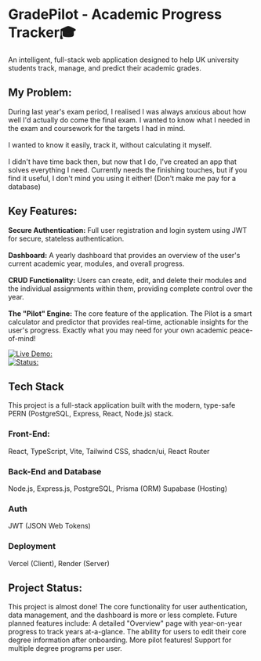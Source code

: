 
# GradePilot - Academic Progress Tracker🎓
An intelligent, full-stack web application designed to help UK university students track, manage, and predict their academic grades.

## My Problem:
During last year's exam period, I realised I was always anxious about how well I'd actually do come the final exam. I wanted to know what I needed in the exam and coursework for the targets I had in mind. <br/> <br/> I wanted to know it easily, track it, without calculating it myself.<br/> <br/>
I didn't have time back then, but now that I do, I've created an app that solves everything I need. Currently needs the finishing touches, but if you find it useful, I don't mind you using it either! (Don't make me pay for a database)

## Key Features:
**Secure Authentication:** Full user registration and login system using JWT for secure, stateless authentication. <br/><br/>
**Dashboard:** A yearly dashboard that provides an overview of the user's current academic year, modules, and overall progress. <br/><br/>
**CRUD Functionality:** Users can create, edit, and delete their modules and the individual assignments within them, providing complete control over the year. <br/><br/>
**The "Pilot" Engine:** The core feature of the application. The Pilot is a smart calculator and predictor that provides real-time, actionable insights for the user's progress. Exactly what you may need for your own academic peace-of-mind!

[![Live Demo:](https://img.shields.io/badge/Live_Demo-Vercel-black?style=for-the-badge&logo=vercel)](https://grade-pilot-gold.vercel.app/) \
[![Status:](https://img.shields.io/badge/Status-In_Progress-yellow?style=for-the-badge)]()


## Tech Stack
This project is a full-stack application built with the modern, type-safe PERN (PostgreSQL, Express, React, Node.js) stack.

### Front-End:
React, TypeScript, Vite, Tailwind CSS, shadcn/ui, React Router

### Back-End and Database
Node.js, Express.js, PostgreSQL, Prisma (ORM) Supabase (Hosting)

### Auth
JWT (JSON Web Tokens)

### Deployment
Vercel (Client), Render (Server)

## Project Status:
This project is almost done! The core functionality for user authentication, data management, and the dashboard is more or less complete.
Future planned features include:
A detailed "Overview" page with year-on-year progress to track years at-a-glance.
The ability for users to edit their core degree information after onboarding.
More pilot features!
Support for multiple degree programs per user.



